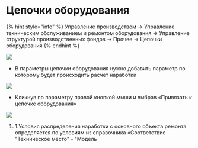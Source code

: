 # Цепочки оборудования

{% hint style="info" %}
Управление производством → Управление техническим обслуживанием и ремонтом оборудования → Управление структурой производственных фондов → Прочее → Цепочки оборудования
{% endhint %}

![​](<../../.gitbook/assets/4 (22)>)

* В параметры цепочки оборудования нужно добавить параметр по которому будет происходить расчет наработки​

![](<../../.gitbook/assets/5 (14)>)

* Кликнув по параметру правой кнопкой мыши и выбрав «Привязать к цепочке оборудования»​

![](https://files.gitbook.com/v0/b/gitbook-x-prod.appspot.com/o/spaces%2F-MBaL4-sguLCzbQd3FRY%2Fuploads%2F7Db0iLpdyKZoTqUGUGyF%2F6?alt=media)

1. 1.Условия распределения наработки с основного объекта ремонта определяется по условиям из справочника «Соответствие "Техническое место" - "Модель
